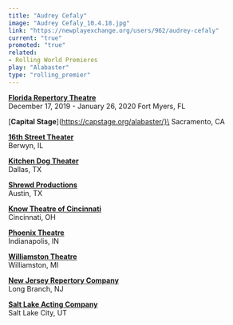 ```yaml
---
title: "Audrey Cefaly"
image: "Audrey Cefaly_10.4.18.jpg"
link: "https://newplayexchange.org/users/962/audrey-cefaly"
current: "true"
promoted: "true"
related:
- Rolling World Premieres
play: "Alabaster"
type: "rolling_premier"
---
```


[**Florida Repertory Theatre**](https://www.floridarep.org/the-season/alabaster/)\
December 17, 2019 - January 26, 2020
Fort Myers, FL

[**Capital Stage**](https://capstage.org/alabaster/}\
Sacramento, CA

[**16th Street Theater**](https://16thstreettheater.org/season-thirteen-2020/)\
Berwyn, IL

[**Kitchen Dog Theater**](https://www.kitchendogtheater.org/alabaster)\
Dallas, TX

[**Shrewd Productions**](http://www.shrewdproductions.com/home)\
Austin, TX

[**Know Theatre of Cincinnati**](https://knowtheatre.com/season-22/alabaster/)\
Cincinnati, OH

[**Phoenix Theatre**](https://www.phoenixtheatre.org/201920-phoenix-theatre-season/2020/3/1/alabaster)\
Indianapolis, IN

[**Williamston Theatre**](http://www.williamstontheatre.org/alabaster)\
Williamston, MI

[**New Jersey Repertory Company**](http://www.njrep.org/index.htm)\
Long Branch, NJ

[**Salt Lake Acting Company**](https://www.saltlakeactingcompany.org/)\
Salt Lake City, UT
